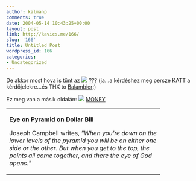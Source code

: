 ```yaml
---
author: kalmanp
comments: true
date: 2004-05-14 10:43:25+00:00
layout: post
link: http://kavics.me/166/
slug: '166'
title: Untitled Post
wordpress_id: 166
categories:
- Uncategorized
---
```


De akkor most hova is tűnt az ![](http://kavics.freeblog.hu/Files/dollar_1.gif) [???](http://kavics.freeblog.hu/Files/gond.txt) (ja...a kérdéshez meg persze KATT a kérdőjelekre...és THX to [Balambier](http://balambier.freeblog.hu):)




Ez meg van a másik oldalán: ![](http://kavics.freeblog.hu/Files/eyedollar.jpg) [MONEY](http://www.homeworkhotline.com/Money.htm)





<table cellpadding="0" width="394" border="0" cellspacing="0" >
<tbody >
<tr >

<td width="392" >


**Eye on Pyramid on Dollar Bill**




Joseph Campbell writes, _"When you're down on the lower levels of the pyramid you will be on either one side or the other. But when you get to the top, the points all come together, and there the eye of God opens."_

</td></tr></tbody></table>
